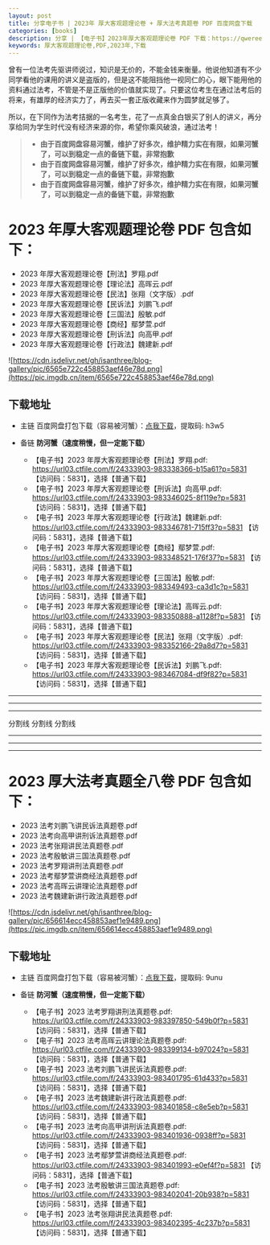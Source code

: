 ```yaml
---
layout: post
title: 分享电子书 | 2023年 厚大客观题理论卷 + 厚大法考真题卷 PDF 百度网盘下载
categories: [books]
description: 分享 | 【电子书】2023年厚大客观题理论卷 PDF 下载：https://qweree.cn/index.php/232/
keywords: 厚大客观题理论卷,PDF,2023年,下载
---
```


曾有一位法考先驱讲师说过，知识是无价的，不能金钱来衡量。他说他知道有不少同学看他的课用的讲义是盗版的，但是这不能阻挡他一视同仁的心，眼下能用他的资料通过法考，不管是不是正版他的价值就实现了。只要这位考生在通过法考后的将来，有雄厚的经济实力了，再去买一套正版收藏来作为圆梦就足够了。

所以，在下同作为法考拮据的一名考生，花了一点真金白银买了别人的讲义，再分享给同为学生时代没有经济来源的你，希望你乘风破浪，通过法考！

> - **由于百度网盘容易河蟹，维护了好多次，维护精力实在有限，如果河蟹了，可以到稳定一点的备链下载，非常抱歉**
> - **由于百度网盘容易河蟹，维护了好多次，维护精力实在有限，如果河蟹了，可以到稳定一点的备链下载，非常抱歉**
> - **由于百度网盘容易河蟹，维护了好多次，维护精力实在有限，如果河蟹了，可以到稳定一点的备链下载，非常抱歉**

# 2023 年厚大客观题理论卷 PDF 包含如下：

- 2023 年厚大客观题理论卷【刑法】罗翔.pdf
- 2023 年厚大客观题理论卷【理论法】高晖云.pdf
- 2023 年厚大客观题理论卷【民法】张翔（文字版）.pdf
- 2023 年厚大客观题理论卷【民诉法】刘鹏飞.pdf
- 2023 年厚大客观题理论卷【三国法】殷敏.pdf
- 2023 年厚大客观题理论卷【商经】鄢梦萱.pdf
- 2023 年厚大客观题理论卷【刑诉法】向高甲.pdf
- 2023 年厚大客观题理论卷【行政法】魏建新.pdf

![https://cdn.jsdelivr.net/gh/isanthree/blog-gallery/pic/6565e722c458853aef46e78d.png](https://pic.imgdb.cn/item/6565e722c458853aef46e78d.png)

## 下载地址

- 主链 百度网盘打包下载（容易被河蟹）：[点我下载](https://pan.baidu.com/s/1JoKX5nK4oe-BwZxKEfqMJg?pwd=h3w5)，提取码: h3w5

- 备链 **防河蟹（速度稍慢，但一定能下载）**

  - 【电子书】2023 年厚大客观题理论卷【刑法】罗翔.pdf: <https://url03.ctfile.com/f/24333903-983338366-b15a61?p=5831> 【访问码：5831】，选择【普通下载】
  - 【电子书】2023 年厚大客观题理论卷【刑诉法】向高甲.pdf: <https://url03.ctfile.com/f/24333903-983346025-8f119e?p=5831> 【访问码：5831】，选择【普通下载】
  - 【电子书】2023 年厚大客观题理论卷【行政法】魏建新.pdf: <https://url03.ctfile.com/f/24333903-983346781-715ff3?p=5831> 【访问码：5831】，选择【普通下载】
  - 【电子书】2023 年厚大客观题理论卷【商经】鄢梦萱.pdf: <https://url03.ctfile.com/f/24333903-983348521-176f37?p=5831> 【访问码：5831】，选择【普通下载】
  - 【电子书】2023 年厚大客观题理论卷【三国法】殷敏.pdf: <https://url03.ctfile.com/f/24333903-983349493-ca3d1c?p=5831> 【访问码：5831】，选择【普通下载】
  - 【电子书】2023 年厚大客观题理论卷【理论法】高晖云.pdf: <https://url03.ctfile.com/f/24333903-983350888-a1128f?p=5831> 【访问码：5831】，选择【普通下载】
  - 【电子书】2023 年厚大客观题理论卷【民法】张翔（文字版）.pdf: <https://url03.ctfile.com/f/24333903-983352166-29a8d7?p=5831> 【访问码：5831】，选择【普通下载】
  - 【电子书】2023 年厚大客观题理论卷【民诉法】刘鹏飞.pdf: https://url03.ctfile.com/f/24333903-983467084-df9f82?p=5831 【访问码：5831】，选择【普通下载】

---

---

---

分割线 分割线 分割线

---

---

---

# 2023 厚大法考真题全八卷 PDF 包含如下：

- 2023 法考刘鹏飞讲民诉法真题卷.pdf
- 2023 法考向高甲讲刑诉法真题卷.pdf
- 2023 法考张翔讲民法真题卷.pdf
- 2023 法考殷敏讲三国法真题卷.pdf
- 2023 法考罗翔讲刑法真题卷.pdf
- 2023 法考鄢梦萱讲商经法真题卷.pdf
- 2023 法考高晖云讲理论法真题卷.pdf
- 2023 法考魏建新讲行政法真题卷.pdf

![https://cdn.jsdelivr.net/gh/isanthree/blog-gallery/pic/656614ecc458853aef1e9489.png](https://pic.imgdb.cn/item/656614ecc458853aef1e9489.png)

## 下载地址

- 主链 百度网盘打包下载（容易被河蟹）：[点我下载](https://pan.baidu.com/s/1V7um6azurvaBaQMW-n2o5Q?pwd=9unu)，提取码: 9unu

- 备链 **防河蟹（速度稍慢，但一定能下载）**

  - 【电子书】2023 法考罗翔讲刑法真题卷.pdf: <https://url03.ctfile.com/f/24333903-983397850-549b0f?p=5831> 【访问码：5831】，选择【普通下载】
  - 【电子书】2023 法考高晖云讲理论法真题卷.pdf: <https://url03.ctfile.com/f/24333903-983399134-b97024?p=5831> 【访问码：5831】，选择【普通下载】
  - 【电子书】2023 法考刘鹏飞讲民诉法真题卷.pdf: <https://url03.ctfile.com/f/24333903-983401795-61d433?p=5831> 【访问码：5831】，选择【普通下载】
  - 【电子书】2023 法考魏建新讲行政法真题卷.pdf: <https://url03.ctfile.com/f/24333903-983401858-c8e5eb?p=5831> 【访问码：5831】，选择【普通下载】
  - 【电子书】2023 法考向高甲讲刑诉法真题卷.pdf: <https://url03.ctfile.com/f/24333903-983401936-0938ff?p=5831> 【访问码：5831】，选择【普通下载】
  - 【电子书】2023 法考鄢梦萱讲商经法真题卷.pdf: <https://url03.ctfile.com/f/24333903-983401993-e0ef4f?p=5831> 【访问码：5831】，选择【普通下载】
  - 【电子书】2023 法考殷敏讲三国法真题卷.pdf: <https://url03.ctfile.com/f/24333903-983402041-20b938?p=5831> 【访问码：5831】，选择【普通下载】
  - 【电子书】2023 法考张翔讲民法真题卷.pdf: <https://url03.ctfile.com/f/24333903-983402395-4c237b?p=5831> 【访问码：5831】，选择【普通下载】
